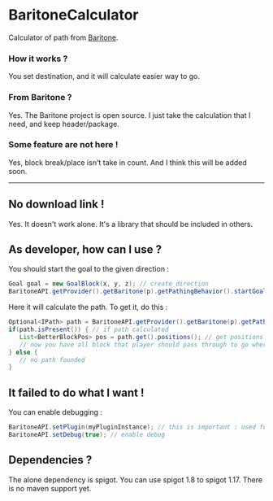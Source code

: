 # BaritoneCalculator
Calculator of path from [Baritone](https://github.com/cabaletta/baritone).

### How it works ?

You set destination, and it will calculate easier way to go.

### From Baritone ?

Yes. The Baritone project is open source. I just take the calculation that I need, and keep header/package.

### Some feature are not here !

Yes, block break/place isn't take in count. And I think this will be added soon.

---
## No download link !

Yes. It doesn't work alone. It's a library that should be included in others.

## As developer, how can I use ?

You should start the goal to the given direction :

```java
Goal goal = new GoalBlock(x, y, z); // create direction
BaritoneAPI.getProvider().getBaritone(p).getPathingBehavior().startGoal(goal); // start goal
```
Here it will calculate the path. To get it, do this :
```java
Optional<IPath> path = BaritoneAPI.getProvider().getBaritone(p).getPathingBehavior().getPath(); // get optional path
if(path.isPresent()) { // if path calculated
   List<BetterBlockPos> pos = path.get().positions(); // get positions
   // now you have all block that player should pass through to go where he wants
} else {
   // no path founded
}
```

## It failed to do what I want !

You can enable debugging :
```java
BaritoneAPI.setPlugin(myPluginInstance); // this is important : used for logger
BaritoneAPI.setDebug(true); // enable debug
```

## Dependencies ?

The alone dependency is spigot. You can use spigot 1.8 to spigot 1.17. There is no maven support yet.
